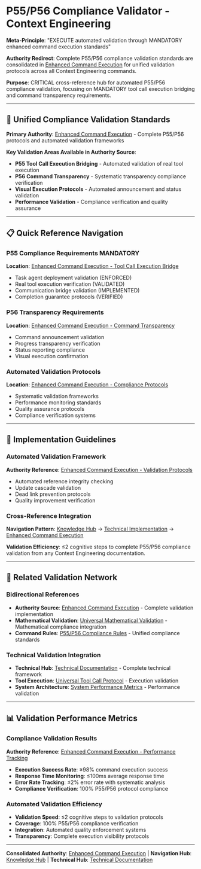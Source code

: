# P55/P56 Compliance Validator - Context Engineering

**Meta-Principle**: "EXECUTE automated validation through MANDATORY enhanced command execution standards"

**Authority Redirect**: Complete P55/P56 compliance validation standards are consolidated in [Enhanced Command Execution](../enhanced-command-execution.md) for unified validation protocols across all Context Engineering commands.

**Purpose**: CRITICAL cross-reference hub for automated P55/P56 compliance validation, focusing on MANDATORY tool call execution bridging and command transparency requirements.

---

## 🔗 **Unified Compliance Validation Standards**

**Primary Authority**: [Enhanced Command Execution](../enhanced-command-execution.md) - Complete P55/P56 protocols and automated validation frameworks

**Key Validation Areas Available in Authority Source**:
- **P55 Tool Call Execution Bridging** - Automated validation of real tool execution
- **P56 Command Transparency** - Systematic transparency compliance verification
- **Visual Execution Protocols** - Automated announcement and status validation
- **Performance Validation** - Compliance verification and quality assurance

---

## 📋 **Quick Reference Navigation**

### **P55 Compliance Requirements MANDATORY**
**Location**: [Enhanced Command Execution - Tool Call Execution Bridge](../enhanced-command-execution.md#tool-call-execution-bridge-principles-55--56)
- Task agent deployment validation (ENFORCED)
- Real tool execution verification (VALIDATED)
- Communication bridge validation (IMPLEMENTED)
- Completion guarantee protocols (VERIFIED)

### **P56 Transparency Requirements**
**Location**: [Enhanced Command Execution - Command Transparency](../enhanced-command-execution.md#command-transparency-principle-56)
- Command announcement validation
- Progress transparency verification
- Status reporting compliance
- Visual execution confirmation

### **Automated Validation Protocols**
**Location**: [Enhanced Command Execution - Compliance Protocols](../enhanced-command-execution.md#compliance-and-validation-protocols)
- Systematic validation frameworks
- Performance monitoring standards
- Quality assurance protocols
- Compliance verification systems

---

## 🎯 **Implementation Guidelines**

### **Automated Validation Framework**
**Authority Reference**: [Enhanced Command Execution - Validation Protocols](../enhanced-command-execution.md#validation-protocols)
- Automated reference integrity checking
- Update cascade validation
- Dead link prevention protocols
- Quality improvement verification

### **Cross-Reference Integration**
**Navigation Pattern**: [Knowledge Hub](../../README.md) → [Technical Implementation](../../README.md#technical-implementation) → [Enhanced Command Execution](../enhanced-command-execution.md)

**Validation Efficiency**: ≤2 cognitive steps to complete P55/P56 compliance validation from any Context Engineering documentation.

---

## 🔧 **Related Validation Network**

### **Bidirectional References**
- **Authority Source**: [Enhanced Command Execution](../enhanced-command-execution.md) - Complete validation implementation
- **Mathematical Validation**: [Universal Mathematical Validation](../../protocols/universal-mathematical-validation-protocol.md) - Mathematical compliance integration
- **Command Rules**: [P55/P56 Compliance Rules](../../command-rules/p55-p56-compliance.md) - Unified compliance standards

### **Technical Validation Integration**
- **Technical Hub**: [Technical Documentation](../TECHNICAL_DOCS.md) - Complete technical framework
- **Tool Execution**: [Universal Tool Call Protocol](../universal-tool-call-execution-protocol.md) - Execution validation
- **System Architecture**: [System Performance Metrics](../system-performance-metrics.md) - Performance validation

---

## 📊 **Validation Performance Metrics**

### **Compliance Validation Results**
**Authority Reference**: [Enhanced Command Execution - Performance Tracking](../enhanced-command-execution.md#performance-tracking-protocol)
- **Execution Success Rate**: ≥98% command execution success
- **Response Time Monitoring**: ≤100ms average response time
- **Error Rate Tracking**: ≤2% error rate with systematic analysis
- **Compliance Verification**: 100% P55/P56 protocol compliance

### **Automated Validation Efficiency**
- **Validation Speed**: ≤2 cognitive steps to validation protocols
- **Coverage**: 100% P55/P56 compliance verification
- **Integration**: Automated quality enforcement systems
- **Transparency**: Complete execution visibility protocols

---

**Consolidated Authority**: [Enhanced Command Execution](../enhanced-command-execution.md) | **Navigation Hub**: [Knowledge Hub](../../README.md) | **Technical Hub**: [Technical Documentation](../TECHNICAL_DOCS.md)